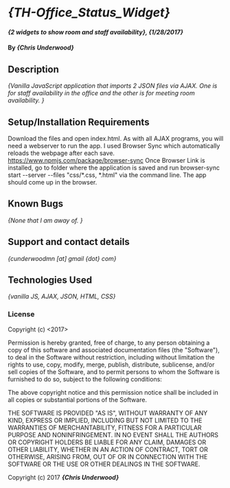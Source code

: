 # _{TH-Office_Status_Widget}_
#### _{2 widgets to show room and staff availability}, {1/28/2017}_

#### By _**{Chris Underwood}**_

## Description

_{Vanilla JavaScript application that imports 2 JSON files via AJAX. One is for staff availability in the office and the other is for meeting room availability. }_

## Setup/Installation Requirements

Download the files and open index.html. As with all AJAX programs, you will need a webserver to run the app. I used Browser Sync which automatically reloads the webpage after each save. https://www.npmjs.com/package/browser-sync Once Browser Link is installed, go to folder where the application is saved and run browser-sync start --server --files "css/*.css, *.html" via the command line. The app should come up in the browser.

## Known Bugs

_{None that I am away of. }_

## Support and contact details

_{_cunderwoodmn [at] gmail {dot} com_}_

## Technologies Used

_{vanilla JS, AJAX, JSON, HTML, CSS}_

### License

Copyright (c) <2017> <Chris Underwood>

Permission is hereby granted, free of charge, to any person obtaining a copy of this software and associated documentation files (the "Software"), to deal in the Software without restriction, including without limitation the rights to use, copy, modify, merge, publish, distribute, sublicense, and/or sell copies of the Software, and to permit persons to whom the Software is furnished to do so, subject to the following conditions:

The above copyright notice and this permission notice shall be included in all copies or substantial portions of the Software.

THE SOFTWARE IS PROVIDED "AS IS", WITHOUT WARRANTY OF ANY KIND, EXPRESS OR IMPLIED, INCLUDING BUT NOT LIMITED TO THE WARRANTIES OF MERCHANTABILITY, FITNESS FOR A PARTICULAR PURPOSE AND NONINFRINGEMENT. IN NO EVENT SHALL THE AUTHORS OR COPYRIGHT HOLDERS BE LIABLE FOR ANY CLAIM, DAMAGES OR OTHER LIABILITY, WHETHER IN AN ACTION OF CONTRACT, TORT OR OTHERWISE, ARISING FROM, OUT OF OR IN CONNECTION WITH THE SOFTWARE OR THE USE OR OTHER DEALINGS IN THE SOFTWARE.

Copyright (c) 2017 **_{Chris Underwood}_**
